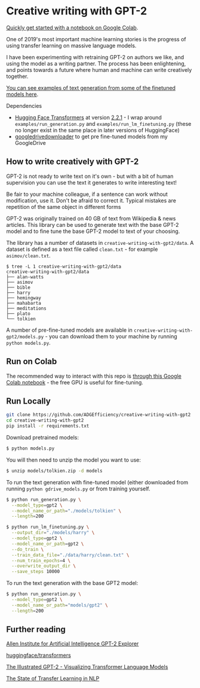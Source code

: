 # Creative writing with GPT-2

[Quickly get started with a notebook on Google Colab](https://colab.research.google.com/drive/1sNtF6Z9U_fXIIZHfJqpZVr_-vh3Ki8GN).

One of 2019's most important machine learning stories is the progress of using transfer learning on massive language models.

I have been experimenting with retraining GPT-2 on authors we like, and using the model as a writing partner. The process has been enlightening, and points towards a future where human and machine can write creatively together.

[You can see examples of text generation from some of the finetuned models here](https://github.com/ADGEfficiency/creative-writing-with-gpt2/tree/master/examples/).

Dependencies
- [Hugging Face Transformers](https://github.com/huggingface/transformers) at version [2.2.1](https://github.com/huggingface/transformers/tree/v2.2.1) - I wrap around `examples/run_generation.py` and `examples/run_lm_finetuning.py` (these no longer exist in the same place in later versions of HuggingFace)
- [googledrivedownloader](https://github.com/ndrplz/google-drive-downloader) to get pre fine-tuned models from my GoogleDrive


## How to write creatively with GPT-2

GPT-2 is not ready to write text on it's own - but with a bit of human supervision you can use the text it generates to write interesting text!  

Be fair to your machine colleague, if a sentence can work without modification, use it. Don't be afraid to correct it.  Typical mistakes are repetition of the same object in different forms

GPT-2 was originally trained on 40 GB of text from Wikipedia & news articles.  This library can be used to generate text with the base GPT-2 model and to fine tune the base GPT-2 model to text of your choosing.

The library has a number of datasets in `creative-writing-with-gpt2/data`.  A dataset is defined as a text file called `clean.txt` - for example `asimov/clean.txt`.

```
$ tree -L 1 creative-writing-with-gpt2/data
creative-writing-with-gpt2/data
├── alan-watts
├── asimov
├── bible
├── harry
├── hemingway
├── mahabarta
├── meditations
├── plato
└── tolkien
```

A number of pre-fine-tuned models are available in `creative-writing-with-gpt2/models.py` - you can download them to your machine by running `python models.py`.

## Run on Colab

The recommended way to interact with this repo is [through this Google Colab notebook](https://colab.research.google.com/drive/1sNtF6Z9U_fXIIZHfJqpZVr_-vh3Ki8GN) - the free GPU is useful for fine-tuning.

## Run Locally

```bash
git clone https://github.com/ADGEfficiency/creative-writing-with-gpt2
cd creative-writing-with-gpt2
pip install -r requirements.txt
```

Download pretrained models:

```bash
$ python models.py
```

You will then need to unzip the model you want to use:

```bash
$ unzip models/tolkien.zip -d models
```

To run the text generation with fine-tuned model (either downloaded from running `python gdrive_models.py` or from training yourself.

```bash
$ python run_generation.py \
  --model_type=gpt2 \
  --model_name_or_path="./models/tolkien" \
  --length=200
```

```bash
$ python run_lm_finetuning.py \
  --output_dir="./models/harry" \
  --model_type=gpt2 \
  --model_name_or_path=gpt2 \
  --do_train \
  --train_data_file="./data/harry/clean.txt" \
  --num_train_epochs=4 \
  --overwrite_output_dir \
  --save_steps 10000
```

To run the text generation with the base GPT2 model:

```bash
$ python run_generation.py \
  --model_type=gpt2 \
  --model_name_or_path="models/gpt2" \
  --length=200
```

## Further reading

[Allen Institute for Artificial Intelligence GPT-2 Explorer](https://gpt2.apps.allenai.org/?text=Joel%20is)

[huggingface/transformers](https://github.com/huggingface/transformers)

[The Illustrated GPT-2 - Visualizing Transformer Language Models](http://jalammar.github.io/illustrated-gpt2/)

[The State of Transfer Learning in NLP](https://ruder.io/state-of-transfer-learning-in-nlp/)
